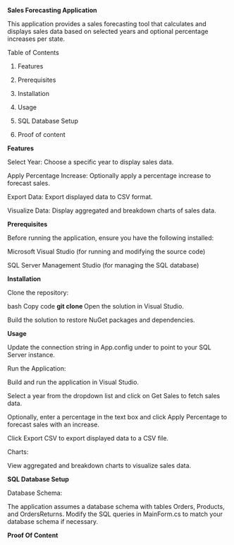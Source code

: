 **Sales Forecasting Application**

This application provides a sales forecasting tool that calculates and displays sales data based on selected years and optional percentage increases per state.

Table of Contents

1) Features

2) Prerequisites

3) Installation

4) Usage

5) SQL Database Setup

6) Proof of content

   
**Features**

Select Year: Choose a specific year to display sales data.

Apply Percentage Increase: Optionally apply a percentage increase to forecast sales.

Export Data: Export displayed data to CSV format.

Visualize Data: Display aggregated and breakdown charts of sales data.

**Prerequisites**

Before running the application, ensure you have the following installed:

Microsoft Visual Studio (for running and modifying the source code)

SQL Server Management Studio (for managing the SQL database)

**Installation**

Clone the repository:

bash
Copy code
**git clone <repository-url>**
Open the solution in Visual Studio.

Build the solution to restore NuGet packages and dependencies.

**Usage**

Update the connection string in App.config under <connectionStrings> to point to your SQL Server instance.

Run the Application:

Build and run the application in Visual Studio.

Select a year from the dropdown list and click on Get Sales to fetch sales data.

Optionally, enter a percentage in the text box and click Apply Percentage to forecast sales with an increase.

Click Export CSV to export displayed data to a CSV file.

Charts:

View aggregated and breakdown charts to visualize sales data.

**SQL Database Setup**

Database Schema:

The application assumes a database schema with tables Orders, Products, and OrdersReturns.
Modify the SQL queries in MainForm.cs to match your database schema if necessary.

**Proof Of Content**

